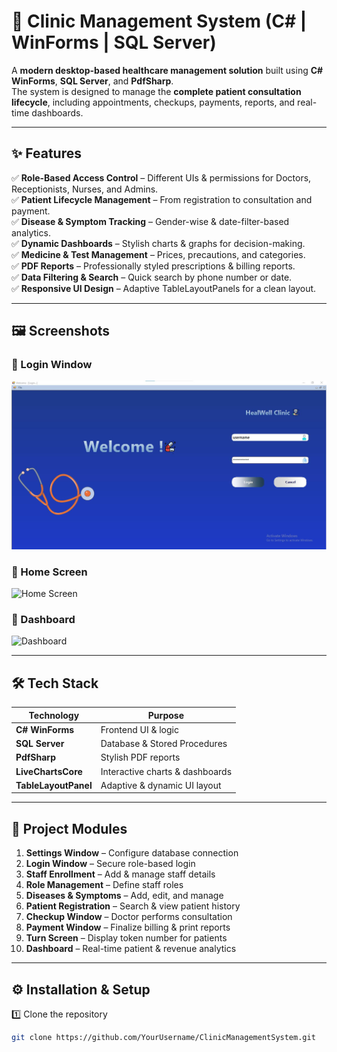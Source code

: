 # 🏥 Clinic Management System (C# | WinForms | SQL Server)

A **modern desktop-based healthcare management solution** built using **C# WinForms**, **SQL Server**, and **PdfSharp**.  
The system is designed to manage the **complete patient consultation lifecycle**, including appointments, checkups, payments, reports, and real-time dashboards.

---

## ✨ Features

✅ **Role-Based Access Control** – Different UIs & permissions for Doctors, Receptionists, Nurses, and Admins.  
✅ **Patient Lifecycle Management** – From registration to consultation and payment.  
✅ **Disease & Symptom Tracking** – Gender-wise & date-filter-based analytics.  
✅ **Dynamic Dashboards** – Stylish charts & graphs for decision-making.  
✅ **Medicine & Test Management** – Prices, precautions, and categories.  
✅ **PDF Reports** – Professionally styled prescriptions & billing reports.  
✅ **Data Filtering & Search** – Quick search by phone number or date.  
✅ **Responsive UI Design** – Adaptive TableLayoutPanels for a clean layout.  

---

## 🖼 Screenshots

### 🔹 Login Window
![Login Window](https://github.com/abdalmuhammad/Clinic_Managment_System/blob/32316d2b033121d3fbdd4b73c230f0fe85d0b13c/Login%20Page.jpg)

### 🔹 Home Screen
![Home Screen](images/home.jpeg)

### 🔹 Dashboard
![Dashboard](images/dashboard.jpeg)

---

## 🛠 Tech Stack

| Technology | Purpose |
|------------|---------|
| **C# WinForms** | Frontend UI & logic |
| **SQL Server** | Database & Stored Procedures |
| **PdfSharp** | Stylish PDF reports |
| **LiveChartsCore** | Interactive charts & dashboards |
| **TableLayoutPanel** | Adaptive & dynamic UI layout |

---

## 📂 Project Modules

1. **Settings Window** – Configure database connection  
2. **Login Window** – Secure role-based login  
3. **Staff Enrollment** – Add & manage staff details  
4. **Role Management** – Define staff roles  
5. **Diseases & Symptoms** – Add, edit, and manage  
6. **Patient Registration** – Search & view patient history  
7. **Checkup Window** – Doctor performs consultation  
8. **Payment Window** – Finalize billing & print reports  
9. **Turn Screen** – Display token number for patients  
10. **Dashboard** – Real-time patient & revenue analytics  

---

## ⚙️ Installation & Setup

1️⃣ Clone the repository  
```bash
git clone https://github.com/YourUsername/ClinicManagementSystem.git
